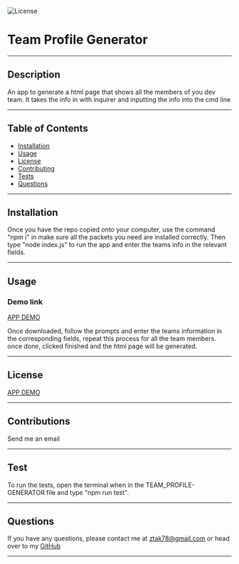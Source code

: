 
  ![License](https://img.shields.io/badge/License-MIT-blueviolet.svg)

  # Team Profile Generator

  ---

  ## Description

An app to generate a html page that shows all the members of you dev team. It takes the info in with inquirer and inputting the info into the cmd line 

---

## Table of Contents

* [Installation](#installation) 
* [Usage](#usage) 
* [License](#license) 
* [Contributing](#contributions)
* [Tests](#test) 
* [Questions](#questions)

---

## Installation

Once you have the repo copied onto your computer, use the command "npm i" in make sure all the packets you need are  installed correctly. Then type "node index.js" to run the app and enter the teams info in the relevant fields.

---

## Usage

### Demo link 
[APP DEMO](https://watch.screencastify.com/v/KEO8ykEvcJP0GRQd53fR)

Once downloaded, follow the prompts and enter the teams information in the corresponding fields, repeat this process for all the team members. once done, clicked finished and the html page will be generated.

---

## License

<a href="https://watch.screencastify.com/v/KEO8ykEvcJP0GRQd53fR" target="_blank">APP DEMO</a>

---

## Contributions

Send me an email 

---

## Test

To run the tests, open the terminal when in the TEAM_PROFILE-GENERATOR file and type "npm run test".

---

## Questions

If you have any questions, please contact me at ztak78@gmail.com or head over to my <a href="https://github.com/Zach-Lewis11" target="_blank">GitHub</a>

---
